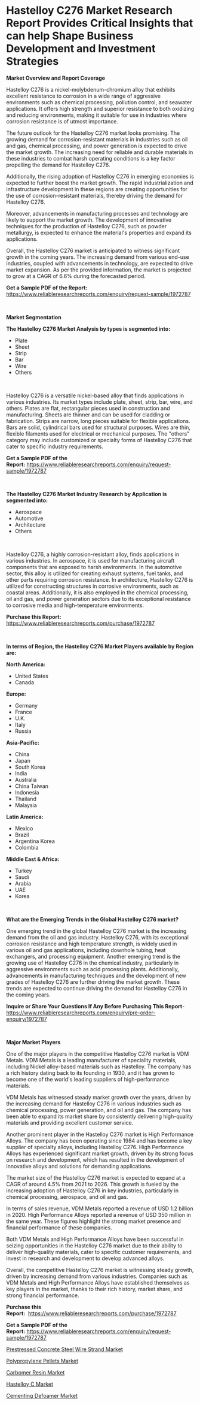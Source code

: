 <p><h1>Hastelloy C276 Market Research Report Provides Critical Insights that can help Shape Business Development and Investment Strategies</h1></p><p><strong>Market Overview and Report Coverage</strong></p>
<p><p>Hastelloy C276 is a nickel-molybdenum-chromium alloy that exhibits excellent resistance to corrosion in a wide range of aggressive environments such as chemical processing, pollution control, and seawater applications. It offers high strength and superior resistance to both oxidizing and reducing environments, making it suitable for use in industries where corrosion resistance is of utmost importance.</p><p>The future outlook for the Hastelloy C276 market looks promising. The growing demand for corrosion-resistant materials in industries such as oil and gas, chemical processing, and power generation is expected to drive the market growth. The increasing need for reliable and durable materials in these industries to combat harsh operating conditions is a key factor propelling the demand for Hastelloy C276.</p><p>Additionally, the rising adoption of Hastelloy C276 in emerging economies is expected to further boost the market growth. The rapid industrialization and infrastructure development in these regions are creating opportunities for the use of corrosion-resistant materials, thereby driving the demand for Hastelloy C276.</p><p>Moreover, advancements in manufacturing processes and technology are likely to support the market growth. The development of innovative techniques for the production of Hastelloy C276, such as powder metallurgy, is expected to enhance the material's properties and expand its applications.</p><p>Overall, the Hastelloy C276 market is anticipated to witness significant growth in the coming years. The increasing demand from various end-use industries, coupled with advancements in technology, are expected to drive market expansion. As per the provided information, the market is projected to grow at a CAGR of 6.6% during the forecasted period.</p></p>
<p><strong>Get a Sample PDF of the Report:</strong> <a href="https://www.reliableresearchreports.com/enquiry/request-sample/1972787">https://www.reliableresearchreports.com/enquiry/request-sample/1972787</a></p>
<p>&nbsp;</p>
<p><strong>Market Segmentation</strong></p>
<p><strong>The Hastelloy C276 Market Analysis by types is segmented into:</strong></p>
<p><ul><li>Plate</li><li>Sheet</li><li>Strip</li><li>Bar</li><li>Wire</li><li>Others</li></ul></p>
<p>&nbsp;</p>
<p><p>Hastelloy C276 is a versatile nickel-based alloy that finds applications in various industries. Its market types include plate, sheet, strip, bar, wire, and others. Plates are flat, rectangular pieces used in construction and manufacturing. Sheets are thinner and can be used for cladding or fabrication. Strips are narrow, long pieces suitable for flexible applications. Bars are solid, cylindrical bars used for structural purposes. Wires are thin, flexible filaments used for electrical or mechanical purposes. The "others" category may include customized or specialty forms of Hastelloy C276 that cater to specific industry requirements.</p></p>
<p><strong>Get a Sample PDF of the Report:</strong>&nbsp;<a href="https://www.reliableresearchreports.com/enquiry/request-sample/1972787">https://www.reliableresearchreports.com/enquiry/request-sample/1972787</a></p>
<p>&nbsp;</p>
<p><strong>The Hastelloy C276 Market Industry Research by Application is segmented into:</strong></p>
<p><ul><li>Aerospace</li><li>Automotive</li><li>Architecture</li><li>Others</li></ul></p>
<p>&nbsp;</p>
<p><p>Hastelloy C276, a highly corrosion-resistant alloy, finds applications in various industries. In aerospace, it is used for manufacturing aircraft components that are exposed to harsh environments. In the automotive sector, this alloy is utilized for creating exhaust systems, fuel tanks, and other parts requiring corrosion resistance. In architecture, Hastelloy C276 is utilized for constructing structures in corrosive environments, such as coastal areas. Additionally, it is also employed in the chemical processing, oil and gas, and power generation sectors due to its exceptional resistance to corrosive media and high-temperature environments.</p></p>
<p><strong>Purchase this Report:</strong>&nbsp; <a href="https://www.reliableresearchreports.com/purchase/1972787">https://www.reliableresearchreports.com/purchase/1972787</a></p>
<p>&nbsp;</p>
<p><strong>In terms of Region, the Hastelloy C276 Market Players available by Region are:</strong></p>
<p>
    <p> <strong> North America: </strong>
        <ul>
            <li>United States</li>
            <li>Canada</li>
        </ul>
        </p> 
    <p> <strong> Europe: </strong>
        <ul>
            <li>Germany</li>
            <li>France</li>
            <li>U.K.</li>
            <li>Italy</li>
            <li>Russia</li>
        </ul>
        </p> 
    <p> <strong> Asia-Pacific: </strong>
        <ul>
            <li>China</li>
            <li>Japan</li>
            <li>South Korea</li>
            <li>India</li>
            <li>Australia</li>
            <li>China Taiwan</li>
            <li>Indonesia</li>
            <li>Thailand</li>
            <li>Malaysia</li>
        </ul>
        </p> 
    <p> <strong> Latin America: </strong>
        <ul>
            <li>Mexico</li>
            <li>Brazil</li>
            <li>Argentina Korea</li>
            <li>Colombia</li>
        </ul>
        </p> 
    <p> <strong> Middle East & Africa: </strong>
        <ul>
            <li>Turkey</li>
            <li>Saudi</li>
            <li>Arabia</li>
            <li>UAE</li>
            <li>Korea</li>
        </ul>
    </p>
    </p>
<p>&nbsp;</p>
<p><strong>What are the Emerging Trends in the Global Hastelloy C276 market?</strong></p>
<p><p>One emerging trend in the global Hastelloy C276 market is the increasing demand from the oil and gas industry. Hastelloy C276, with its exceptional corrosion resistance and high temperature strength, is widely used in various oil and gas applications, including downhole tubing, heat exchangers, and processing equipment. Another emerging trend is the growing use of Hastelloy C276 in the chemical industry, particularly in aggressive environments such as acid processing plants. Additionally, advancements in manufacturing techniques and the development of new grades of Hastelloy C276 are further driving the market growth. These trends are expected to continue driving the demand for Hastelloy C276 in the coming years.</p></p>
<p><strong>Inquire or Share Your Questions If Any Before Purchasing This Report</strong>- <a href="https://www.reliableresearchreports.com/enquiry/pre-order-enquiry/1972787">https://www.reliableresearchreports.com/enquiry/pre-order-enquiry/1972787</a></p>
<p>&nbsp;</p>
<p><strong>Major Market Players</strong></p>
<p><p>One of the major players in the competitive Hastelloy C276 market is VDM Metals. VDM Metals is a leading manufacturer of speciality materials, including Nickel alloy-based materials such as Hastelloy. The company has a rich history dating back to its founding in 1930, and it has grown to become one of the world's leading suppliers of high-performance materials.</p><p>VDM Metals has witnessed steady market growth over the years, driven by the increasing demand for Hastelloy C276 in various industries such as chemical processing, power generation, and oil and gas. The company has been able to expand its market share by consistently delivering high-quality materials and providing excellent customer service.</p><p>Another prominent player in the Hastelloy C276 market is High Performance Alloys. The company has been operating since 1984 and has become a key supplier of specialty alloys, including Hastelloy C276. High Performance Alloys has experienced significant market growth, driven by its strong focus on research and development, which has resulted in the development of innovative alloys and solutions for demanding applications.</p><p>The market size of the Hastelloy C276 market is expected to expand at a CAGR of around 4.5% from 2021 to 2026. This growth is fueled by the increasing adoption of Hastelloy C276 in key industries, particularly in chemical processing, aerospace, and oil and gas.</p><p>In terms of sales revenue, VDM Metals reported a revenue of USD 1.2 billion in 2020. High Performance Alloys reported a revenue of USD 350 million in the same year. These figures highlight the strong market presence and financial performance of these companies.</p><p>Both VDM Metals and High Performance Alloys have been successful in seizing opportunities in the Hastelloy C276 market due to their ability to deliver high-quality materials, cater to specific customer requirements, and invest in research and development to develop advanced alloys.</p><p>Overall, the competitive Hastelloy C276 market is witnessing steady growth, driven by increasing demand from various industries. Companies such as VDM Metals and High Performance Alloys have established themselves as key players in the market, thanks to their rich history, market share, and strong financial performance.</p></p>
<p><strong>Purchase this Report:</strong>&nbsp;&nbsp;<a href="https://www.reliableresearchreports.com/purchase/1972787">https://www.reliableresearchreports.com/purchase/1972787</a></p>
<p></p>
<p><strong>Get a Sample PDF of the Report:</strong>&nbsp;<a href="https://www.reliableresearchreports.com/enquiry/request-sample/1972787">https://www.reliableresearchreports.com/enquiry/request-sample/1972787</a></p>
<p><p><a href="https://github.com/melchekhinf/Market-Research-Report-List-1/blob/main/prestressed-concrete-steel-wire-strand-market.md">Prestressed Concrete Steel Wire Strand Market</a></p><p><a href="https://github.com/kholmovskayalyudmila/Market-Research-Report-List-1/blob/main/polypropylene-pellets-market.md">Polypropylene Pellets Market</a></p><p><a href="https://github.com/sndrkn/Market-Research-Report-List-1/blob/main/carbomer-resin-market.md">Carbomer Resin Market</a></p><p><a href="https://github.com/sofyaavrova/Market-Research-Report-List-1/blob/main/hastelloy-c-market.md">Hastelloy C Market</a></p><p><a href="https://github.com/merzlyukov93/Market-Research-Report-List-1/blob/main/cementing-defoamer-market.md">Cementing Defoamer Market</a></p></p>